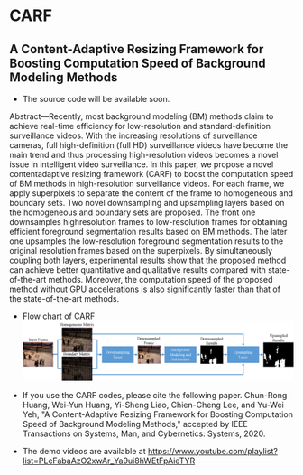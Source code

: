# CARF
## A Content-Adaptive Resizing Framework for Boosting Computation Speed of Background Modeling Methods

* The source code will be available soon.

Abstract—Recently, most background modeling (BM) methods 
claim to achieve real-time efficiency for low-resolution and
standard-definition surveillance videos. With the increasing resolutions
of surveillance cameras, full high-definition (full HD)
surveillance videos have become the main trend and thus processing
high-resolution videos becomes a novel issue in intelligent
video surveillance. In this paper, we propose a novel contentadaptive
resizing framework (CARF) to boost the computation
speed of BM methods in high-resolution surveillance videos. For
each frame, we apply superpixels to separate the content of the
frame to homogeneous and boundary sets. Two novel downsampling
and upsampling layers based on the homogeneous and
boundary sets are proposed. The front one downsamples highresolution
frames to low-resolution frames for obtaining efficient
foreground segmentation results based on BM methods. The
later one upsamples the low-resolution foreground segmentation
results to the original resolution frames based on the superpixels.
By simultaneously coupling both layers, experimental results
show that the proposed method can achieve better quantitative
and qualitative results compared with state-of-the-art methods.
Moreover, the computation speed of the proposed method without
GPU accelerations is also significantly faster than that of the
state-of-the-art methods.

* Flow chart of CARF
![image](https://github.com/nchucvml/CARF/blob/master/flowchart.png)

* If you use the CARF codes, please cite the following paper.
Chun-Rong Huang, Wei-Yun Huang, Yi-Sheng Liao, Chien-Cheng Lee, and Yu-Wei Yeh, "A Content-Adaptive Resizing Framework for
Boosting Computation Speed of Background Modeling Methods," accepted by IEEE Transactions on Systems, Man, and Cybernetics: Systems, 2020.

* The demo videos are available at https://www.youtube.com/playlist?list=PLeFabaAzO2xwAr_Ya9ui8hWEtFpAieTYR

